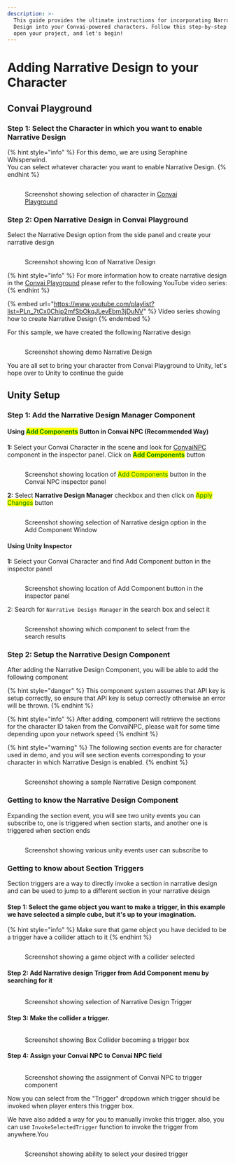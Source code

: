```yaml
---
description: >-
  This guide provides the ultimate instructions for incorporating Narrative
  Design into your Convai-powered characters. Follow this step-by-step tutorial,
  open your project, and let's begin!
---
```


# Adding Narrative Design to your Character

## Convai Playground

### Step 1: Select the Character in which you want to enable Narrative Design

{% hint style="info" %}
For this demo, we are using Seraphine Whisperwind.\
You can select whatever character you want to enable Narrative Design.
{% endhint %}

<figure><img src="../../.gitbook/assets/Screenshot 2024-05-27 113409.png" alt=""><figcaption><p>Screenshot showing selection of character in <a href="adding-narrative-design-to-your-character.md#convai-playground">Convai Playground</a></p></figcaption></figure>

### Step 2: Open Narrative Design in Convai Playground

Select the Narrative Design option from the side panel and create your narrative design

<figure><img src="../../.gitbook/assets/Screenshot 2024-05-22 115450.png" alt=""><figcaption><p>Screenshot showing Icon of Narrative Design</p></figcaption></figure>

{% hint style="info" %}
For more information how to create narrative design in the [Convai Playground](adding-narrative-design-to-your-character.md#convai-playground) please refer to the following YouTube video series:
{% endhint %}

{% embed url="https://www.youtube.com/playlist?list=PLn_7tCx0Chip2mfSbOkqJLevEbm3jDuNV" %}
Video series showing how to create Narrative Design
{% endembed %}

For this sample, we have created the following Narrative design

<figure><img src="../../.gitbook/assets/Screenshot 2024-05-27 113820.png" alt=""><figcaption><p>Screenshot showing demo Narrative Design</p></figcaption></figure>

You are all set to bring your character from Convai Playground to Unity, let's hope over to Unity to continue the guide

## Unity Setup

### Step 1: Add the Narrative Design Manager Component

#### Using <mark style="color:green;">Add Components</mark> Button in Convai NPC (Recommended Way)

**1:** Select your Convai Character in the scene and look for [ConvaiNPC ](scripts-overview/convainpc.cs.md)component in the inspector panel. Click on <mark style="color:green;">**Add Components**</mark> button

<figure><img src="../../.gitbook/assets/Screenshot 2024-05-22 122312.png" alt=""><figcaption><p>Screenshot showing location of <mark style="color:green;">Add Components</mark> button in the Convai NPC inspector panel </p></figcaption></figure>

**2:** Select **Narrative Design Manager** checkbox and then click on <mark style="color:green;">Apply Changes</mark> button

<figure><img src="../../.gitbook/assets/ND Component Selected.png" alt=""><figcaption><p>Screenshot showing selection of Narrative design option in the Add Component Window</p></figcaption></figure>

#### Using Unity Inspector

**1:**  Select your Convai Character and find Add Component button in the inspector panel&#x20;

<figure><img src="../../.gitbook/assets/Screenshot 2024-05-22 122424.png" alt=""><figcaption><p>Screenshot showing location of Add Component button in the inspector panel</p></figcaption></figure>

2: Search for `Narrative Design Manager` in the search box and select it

<figure><img src="../../.gitbook/assets/ND Component Selected (1).png" alt=""><figcaption><p>Screenshot showing which component to select from the search results</p></figcaption></figure>

### Step 2: Setup the Narrative Design Component

After adding the Narrative Design Component, you will be able to add the following component

{% hint style="danger" %}
This component system assumes that API key is setup correctly, so ensure that API key is setup correctly otherwise an error will be thrown.
{% endhint %}

{% hint style="info" %}
After adding, component will retrieve the sections for the character ID taken from the ConvaiNPC, please wait for some time depending upon your network speed
{% endhint %}

{% hint style="warning" %}
The following section events are for character used in demo, and you will see section events corresponding to your character in which Narrative Design is enabled.&#x20;
{% endhint %}

<figure><img src="../../.gitbook/assets/Screenshot 2024-05-22 122537.png" alt=""><figcaption><p>Screenshot showing a sample Narrative Design component</p></figcaption></figure>

### Getting to know the Narrative Design Component

Expanding the section event, you will see two unity events you can subscribe to, one is triggered when section starts, and another one is triggered when section ends

<figure><img src="../../.gitbook/assets/Screenshot 2024-05-22 143301.png" alt=""><figcaption><p>Screenshot showing various unity events user can subscribe to</p></figcaption></figure>

### Getting to know about Section Triggers

Section triggers are a way to directly invoke a section in narrative design and can be used to jump to a different section in your narrative design

#### Step 1: Select the game object you want to make a trigger, in this example we have selected a simple cube, but it's up to your imagination.

{% hint style="info" %}
Make sure that game object you have decided to be a trigger have a collider attach to it
{% endhint %}

<figure><img src="../../.gitbook/assets/Screenshot 2024-05-22 144701.png" alt=""><figcaption><p>Screenshot showing a game object with a collider selected</p></figcaption></figure>

#### Step 2: Add Narrative design Trigger from Add Component menu by searching for it

<figure><img src="../../.gitbook/assets/Screenshot 2024-05-22 145128.png" alt=""><figcaption><p>Screenshot showing selection of Narrative Design Trigger</p></figcaption></figure>

#### Step 3: Make the collider a trigger.

<figure><img src="../../.gitbook/assets/Screenshot 2024-05-22 145314.png" alt=""><figcaption><p>Screenshot showing Box Collider becoming a trigger box</p></figcaption></figure>

#### Step 4: Assign your Convai NPC to Convai NPC field

<figure><img src="../../.gitbook/assets/Screenshot 2024-05-22 145631.png" alt=""><figcaption><p>Screenshot showing the assignment of Convai NPC to trigger component</p></figcaption></figure>

Now you can select from the "Trigger" dropdown which trigger should be invoked when player enters this trigger box.&#x20;

We have also added a way for you to manually invoke this trigger. also, you can use `InvokeSelectedTrigger` function to invoke the trigger from anywhere.You

<figure><img src="../../.gitbook/assets/Screenshot 2024-05-23 123713.png" alt=""><figcaption><p>Screenshot showing ability to select your desired trigger</p></figcaption></figure>



